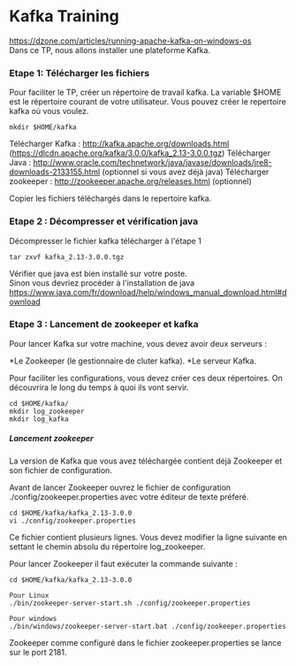 # Kafka Training
https://dzone.com/articles/running-apache-kafka-on-windows-os   
Dans ce TP, nous allons installer une plateforme Kafka.

### Etape 1: Télécharger les fichiers 

Pour faciliter le TP, créer un répertoire de travail kafka. 
La variable $HOME est le répertoire courant de votre utilisateur. Vous pouvez créer le repertoire kafka où vous voulez.  
```
mkdir $HOME/kafka
```
Télécharger Kafka : http://kafka.apache.org/downloads.html  (https://dlcdn.apache.org/kafka/3.0.0/kafka_2.13-3.0.0.tgz)
Télécharger Java : http://www.oracle.com/technetwork/java/javase/downloads/jre8-downloads-2133155.html (optionnel si vous avez déjà java)
Télécharger zookeeper : http://zookeeper.apache.org/releases.html  (optionnel)

Copier les fichiers téléchargés dans le repertoire kafka.

### Etape 2 : Décompresser et vérification java

Décompresser le fichier kafka télécharger à l'étape 1
```
tar zxvf kafka_2.13-3.0.0.tgz
```

Vérifier que java est bien installé sur votre poste.  
Sinon vous devriez procéder à l'installation de java  
https://www.java.com/fr/download/help/windows_manual_download.html#download

### Etape 3 : Lancement de zookeeper et kafka

Pour lancer Kafka sur votre machine, vous devez avoir deux serveurs :

*Le Zookeeper (le gestionnaire de cluter kafka).
*Le serveur Kafka.

Pour faciliter les configurations, vous devez créer ces deux répertoires. On découvrira le long du temps à quoi ils vont servir.

```
cd $HOME/kafka/
mkdir log_zookeeper
mkdir log_kafka
```

##### Lancement zookeeper

La version de Kafka que vous avez téléchargée contient déjà Zookeeper et son fichier de configuration.

Avant de lancer Zookeeper ouvrez le fichier de configuration ./config/zookeeper.properties avec votre éditeur de texte préferé.

```
cd $HOME/kafka/kafka_2.13-3.0.0
vi ./config/zookeeper.properties
```
Ce fichier contient plusieurs lignes. Vous devez modifier la ligne suivante en settant le chemin absolu du répertoire log_zookeeper.

Pour lancer Zookeeper il faut exécuter la commande suivante :
```
cd $HOME/kafka/kafka_2.13-3.0.0

Pour Linux
./bin/zookeeper-server-start.sh ./config/zookeeper.properties

Pour windows
./bin/windows/zookeeper-server-start.bat ./config/zookeeper.properties
```

Zookeeper comme configuré dans le fichier zookeeper.properties se lance sur le port 2181.

